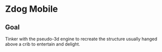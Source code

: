 # Zdog Mobile

<!-- ## [Live Demo]() -->

## Goal

Tinker with the pseudo-3d engine to recreate the structure usually hanged above a crib to entertain and delight.